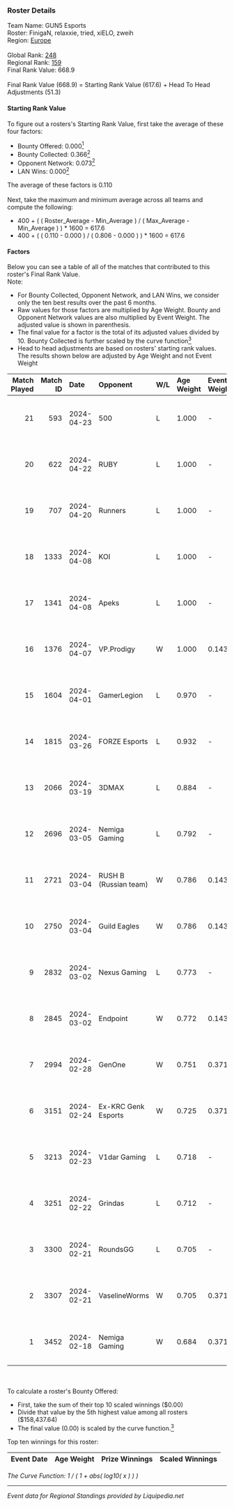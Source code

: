 ### Roster Details<br />
Team Name: GUN5 Esports<br />
Roster: FinigaN, relaxxie, tried, xiELO, zweih<br />
Region: [Europe]( ../standings_europe.md)<br />
<br />
Global Rank: [248](../standings_global.md)<br />
Regional Rank: [159]( ../standings_europe.md)<br />
Final Rank Value:  668.9<br />
<br />
Final Rank Value (668.9) = Starting Rank Value (617.6) + Head To Head Adjustments (51.3)<br />

#### Starting Rank Value<br />
To figure out a rosters's Starting Rank Value, first take the average of these four factors:<br />
- Bounty Offered: 0.000[<sup>1</sup>](#table2)
- Bounty Collected: 0.366[<sup>2</sup>](#table1)
- Opponent Network: 0.073[<sup>2</sup>](#table1)
- LAN Wins: 0.000[<sup>2</sup>](#table1)

The average of these factors is 0.110<br />
<br />
Next, take the maximum and minimum average across all teams and compute the following:<br />
- 400 + ( ( Roster_Average - Min_Average ) / ( Max_Average - Min_Average ) ) * 1600 = 617.6
- 400 + ( ( 0.110 - 0.000 ) / ( 0.806 - 0.000 ) ) * 1600 = 617.6


#### Factors<br />
Below you can see a table of all of the matches that contributed to this roster's Final Rank Value.<br />
Note:<br />

- For Bounty Collected, Opponent Network, and LAN Wins, we consider only the ten best results over the past 6 months.
- Raw values for those factors are multiplied by Age Weight. Bounty and Opponent Network values are also multiplied by Event Weight. The adjusted value is shown in parenthesis.
- The final value for a factor is the total of its adjusted values divided by 10. Bounty Collected is further scaled by the curve function[<sup>3</sup>](#curveFunction)
- Head to head adjustments are based on rosters' starting rank values. The results shown below are adjusted by Age Weight and not Event Weight
<span id="table1"></span><br />


| Match Played | Match ID | Date       | Opponent              | W/L | Age Weight | Event Weight | Bounty Collected | Opponent Network | LAN Wins  | H2H Adj. | Roster                                 |
| -: | -: | :- | :- | :- | :- | :- | :- | :- | :- | -: | :- |
|           21 |      593 | 2024-04-23 | 500                   | L   | 1.000      | -            | -                | -                | -         |    -7.06 | FinigaN, relaxxie, tried, xiELO, zweih |
|           20 |      622 | 2024-04-22 | RUBY                  | L   | 1.000      | -            | -                | -                | -         |    -5.08 | FinigaN, relaxxie, tried, xiELO, zweih |
|           19 |      707 | 2024-04-20 | Runners               | L   | 1.000      | -            | -                | -                | -         |   -26.13 | FinigaN, m1QUSE, tried, xiELO, zweih   |
|           18 |     1333 | 2024-04-08 | KOI                   | L   | 1.000      | -            | -                | -                | -         |    -3.49 | FinigaN, lov1kus, supra, tried, xiELO  |
|           17 |     1341 | 2024-04-08 | Apeks                 | L   | 1.000      | -            | -                | -                | -         |    -0.96 | FinigaN, lov1kus, supra, tried, xiELO  |
|           16 |     1376 | 2024-04-07 | VP.Prodigy            | W   | 1.000      | 0.143        | 0.029 (0.004)    | 0.762 (0.109)    | 0 (0.000) |    22.46 | FinigaN, SELLTER, tN1R, tried, xiELO   |
|           15 |     1604 | 2024-04-01 | GamerLegion           | L   | 0.970      | -            | -                | -                | -         |    -0.31 | FinigaN, lov1kus, supra, tried, xiELO  |
|           14 |     1815 | 2024-03-26 | FORZE Esports         | L   | 0.932      | -            | -                | -                | -         |    -2.20 | FinigaN, lov1kus, supra, tried, xiELO  |
|           13 |     2066 | 2024-03-19 | 3DMAX                 | L   | 0.884      | -            | -                | -                | -         |    -4.98 | FinigaN, lov1kus, supra, tried, xiELO  |
|           12 |     2696 | 2024-03-05 | Nemiga Gaming         | L   | 0.792      | -            | -                | -                | -         |    -0.74 | FinigaN, lov1kus, supra, tried, xiELO  |
|           11 |     2721 | 2024-03-04 | RUSH B (Russian team) | W   | 0.786      | 0.143        | 0.006 (0.001)    | 0.471 (0.053)    | 0 (0.000) |    15.90 | FinigaN, lov1kus, supra, tried, xiELO  |
|           10 |     2750 | 2024-03-04 | Guild Eagles          | W   | 0.786      | 0.143        | 0.037 (0.004)    | 0.586 (0.066)    | 0 (0.000) |    22.07 | FinigaN, lov1kus, supra, tried, xiELO  |
|            9 |     2832 | 2024-03-02 | Nexus Gaming          | L   | 0.773      | -            | -                | -                | -         |    -4.51 | FinigaN, lov1kus, supra, tried, xiELO  |
|            8 |     2845 | 2024-03-02 | Endpoint              | W   | 0.772      | 0.143        | 0.005 (0.001)    | 0.785 (0.087)    | 0 (0.000) |    18.37 | FinigaN, lov1kus, supra, tried, xiELO  |
|            7 |     2994 | 2024-02-28 | GenOne                | W   | 0.751      | 0.371        | 0.000 (0.000)    | 0.323 (0.090)    | 0 (0.000) |     9.78 | FinigaN, lov1kus, supra, tried, xiELO  |
|            6 |     3151 | 2024-02-24 | Ex-KRC Genk Esports   | W   | 0.725      | 0.371        | 0.008 (0.002)    | 0.181 (0.049)    | 0 (0.000) |    15.37 | FinigaN, lov1kus, supra, tried, xiELO  |
|            5 |     3213 | 2024-02-23 | V1dar Gaming          | L   | 0.718      | -            | -                | -                | -         |   -10.57 | FinigaN, lov1kus, supra, tried, xiELO  |
|            4 |     3251 | 2024-02-22 | Grindas               | L   | 0.712      | -            | -                | -                | -         |    -9.96 | FinigaN, lov1kus, supra, tried, xiELO  |
|            3 |     3300 | 2024-02-21 | RoundsGG              | L   | 0.705      | -            | -                | -                | -         |    -9.44 | FinigaN, lov1kus, supra, tried, xiELO  |
|            2 |     3307 | 2024-02-21 | VaselineWorms         | W   | 0.705      | 0.371        | 0.001 (0.000)    | 0.164 (0.043)    | 0 (0.000) |    11.66 | FinigaN, lov1kus, supra, tried, xiELO  |
|            1 |     3452 | 2024-02-18 | Nemiga Gaming         | W   | 0.684      | 0.371        | 0.680 (0.173)    | 0.910 (0.231)    | 0 (0.000) |    21.14 | FinigaN, lov1kus, supra, tried, xiELO  |

<br />
<span id="table2"></span><br />
To calculate a roster's Bounty Offered:<br />

- First, take the sum of their top 10 scaled winnings ($0.00)
- Divide that value by the 5th highest value among all rosters ($158,437.64)
- The final value (0.00) is scaled by the curve function.[<sup>3</sup>](#curveFunction)

Top ten winnings for this roster:<br />

| Event Date | Age Weight | Prize Winnings | Scaled Winnings |
| :- | -: | :- | :- |


<span id="curveFunction"></span>_The Curve Function: 1 / ( 1 + abs( log10( x ) ) )_<br />

---
_Event data for Regional Standings provided by Liquipedia.net_<br />
